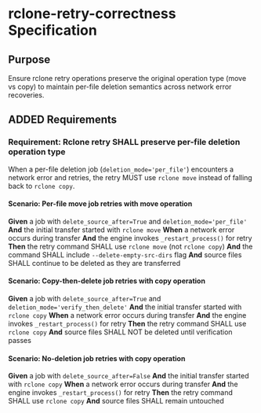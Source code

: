 # rclone-retry-correctness Specification

## Purpose
Ensure rclone retry operations preserve the original operation type (move vs copy) to maintain per-file deletion semantics across network error recoveries.

## ADDED Requirements

### Requirement: Rclone retry SHALL preserve per-file deletion operation type

When a per-file deletion job (`deletion_mode='per_file'`) encounters a network error and retries, the retry MUST use `rclone move` instead of falling back to `rclone copy`.

#### Scenario: Per-file move job retries with move operation

**Given** a job with `delete_source_after=True` and `deletion_mode='per_file'`
**And** the initial transfer started with `rclone move`
**When** a network error occurs during transfer
**And** the engine invokes `_restart_process()` for retry
**Then** the retry command SHALL use `rclone move` (not `rclone copy`)
**And** the command SHALL include `--delete-empty-src-dirs` flag
**And** source files SHALL continue to be deleted as they are transferred

#### Scenario: Copy-then-delete job retries with copy operation

**Given** a job with `delete_source_after=True` and `deletion_mode='verify_then_delete'`
**And** the initial transfer started with `rclone copy`
**When** a network error occurs during transfer
**And** the engine invokes `_restart_process()` for retry
**Then** the retry command SHALL use `rclone copy`
**And** source files SHALL NOT be deleted until verification passes

#### Scenario: No-deletion job retries with copy operation

**Given** a job with `delete_source_after=False`
**And** the initial transfer started with `rclone copy`
**When** a network error occurs during transfer
**And** the engine invokes `_restart_process()` for retry
**Then** the retry command SHALL use `rclone copy`
**And** source files SHALL remain untouched
